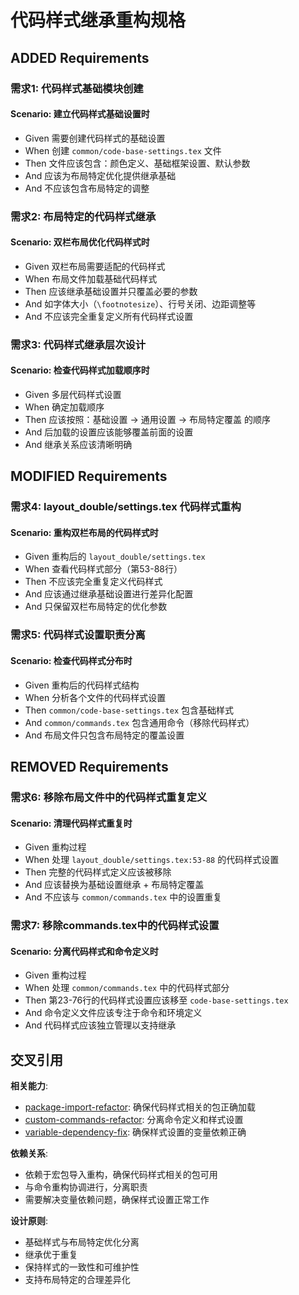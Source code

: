 # 代码样式继承重构规格

## ADDED Requirements

### 需求1: 代码样式基础模块创建
#### Scenario: 建立代码样式基础设置时
- Given 需要创建代码样式的基础设置
- When 创建 `common/code-base-settings.tex` 文件
- Then 文件应该包含：颜色定义、基础框架设置、默认参数
- And 应该为布局特定优化提供继承基础
- And 不应该包含布局特定的调整

### 需求2: 布局特定的代码样式继承
#### Scenario: 双栏布局优化代码样式时
- Given 双栏布局需要适配的代码样式
- When 布局文件加载基础代码样式
- Then 应该继承基础设置并只覆盖必要的参数
- And 如字体大小（`\footnotesize`）、行号关闭、边距调整等
- And 不应该完全重复定义所有代码样式设置

### 需求3: 代码样式继承层次设计
#### Scenario: 检查代码样式加载顺序时
- Given 多层代码样式设置
- When 确定加载顺序
- Then 应该按照：基础设置 → 通用设置 → 布局特定覆盖 的顺序
- And 后加载的设置应该能够覆盖前面的设置
- And 继承关系应该清晰明确

## MODIFIED Requirements

### 需求4: layout_double/settings.tex 代码样式重构
#### Scenario: 重构双栏布局的代码样式时
- Given 重构后的 `layout_double/settings.tex`
- When 查看代码样式部分（第53-88行）
- Then 不应该完全重复定义代码样式
- And 应该通过继承基础设置进行差异化配置
- And 只保留双栏布局特定的优化参数

### 需求5: 代码样式设置职责分离
#### Scenario: 检查代码样式分布时
- Given 重构后的代码样式结构
- When 分析各个文件的代码样式设置
- Then `common/code-base-settings.tex` 包含基础样式
- And `common/commands.tex` 包含通用命令（移除代码样式）
- And 布局文件只包含布局特定的覆盖设置

## REMOVED Requirements

### 需求6: 移除布局文件中的代码样式重复定义
#### Scenario: 清理代码样式重复时
- Given 重构过程
- When 处理 `layout_double/settings.tex:53-88` 的代码样式设置
- Then 完整的代码样式定义应该被移除
- And 应该替换为基础设置继承 + 布局特定覆盖
- And 不应该与 `common/commands.tex` 中的设置重复

### 需求7: 移除commands.tex中的代码样式设置
#### Scenario: 分离代码样式和命令定义时
- Given 重构过程
- When 处理 `common/commands.tex` 中的代码样式部分
- Then 第23-76行的代码样式设置应该移至 `code-base-settings.tex`
- And 命令定义文件应该专注于命令和环境定义
- And 代码样式应该独立管理以支持继承

## 交叉引用

**相关能力**:
- [package-import-refactor](../package-import-refactor/spec.md): 确保代码样式相关的包正确加载
- [custom-commands-refactor](../custom-commands-refactor/spec.md): 分离命令定义和样式设置
- [variable-dependency-fix](../variable-dependency-fix/spec.md): 确保样式设置的变量依赖正确

**依赖关系**:
- 依赖于宏包导入重构，确保代码样式相关的包可用
- 与命令重构协调进行，分离职责
- 需要解决变量依赖问题，确保样式设置正常工作

**设计原则**:
- 基础样式与布局特定优化分离
- 继承优于重复
- 保持样式的一致性和可维护性
- 支持布局特定的合理差异化